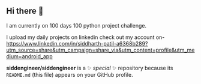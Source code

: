 ## Hi there 👋
I am currently on 100 days 100 python project challenge.

I upload my daily projects on linkedin 
check out my account on-https://www.linkedin.com/in/siddharth-patil-a6368b289?utm_source=share&utm_campaign=share_via&utm_content=profile&utm_medium=android_app

**siddengineer/siddengineer** is a ✨ _special_ ✨ repository because its `README.md` (this file) appears on your GitHub profile.



